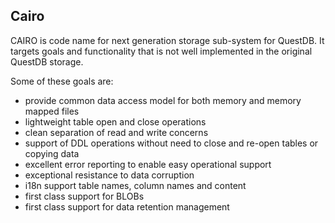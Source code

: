 ## Cairo

CAIRO is code name for next generation storage sub-system for QuestDB. It targets goals and functionality that is not well implemented in the original QuestDB storage.

Some of these goals are:

- provide common data access model for both memory and memory mapped files
- lightweight table open and close operations
- clean separation of read and write concerns
- support of DDL operations without need to close and re-open tables or copying data
- excellent error reporting to enable easy operational support
- exceptional resistance to data corruption
- i18n support table names, column names and content
- first class support for BLOBs
- first class support for data retention management
